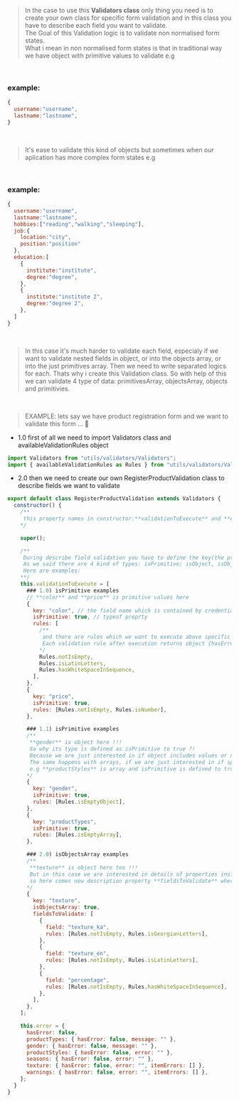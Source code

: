 > In the case to use this **Validators class** only thing you need is to create your own class
> for specific form validation and in this class you have to describe each field you want to validate.</br>
> The Goal of this Validation logic is to validate non normalised form states.</br>
> What i mean in non normalised form states is that in traditional way we have object with primitive values to validate e.g

</br>

### example:

```javascript
{
  username:"username",
  lastname:"lastname",
}
```

</br>

> It's ease to validate this kind of objects but sometimes when our aplication has more complex form states e.g

</br>

### example:

```javascript
{
  username:"username",
  lastname:"lastname",
  hobbies:["reading","walking","sleeping"],
  job:{
    location:"city",
    position:"position"
  },
  education:[
    {
      institute:"institute",
      degree:"degree",
    },
    {
      institute:"institute 2",
      degree:"degree 2",
    },
  ]
}
```

</br>

> In this case it's much harder to validate each field, especialy if we want to validate nested fields in object, or into the objects array, or into the just primitives array. Then we need to write separated logics for each. Thats why i create this Validation class. So with help of this we can validate 4 type of data: primitivesArray, objectsArray, objects and primitivies.

</br>

> EXAMPLE: lets say we have product registration form and we want to validate this form ... 🔻

- 1.0 first of all we need to import Validators class and availableValidationRules object

```javascript
import Validators from "utils/validators/Validators";
import { availableValidationRules as Rules } from "utils/validators/Validators";
```

- 2.0 then we need to create our own RegisterProductValidation class to describe fields we want to validate

```javascript
export default class RegisterProductValidation extends Validators {
  constructor() {
    /**
     this property names in constructor:**validationToExecute** and **error** are constants they are used in extended classes for utility methods so don't change them.
    */

    super();

    /**
     During describe field validation you have to define the key(the property name), type of field (isPrimitive, isPrimitivesArray, isObject amd isObjectsArray) and the rules(appended in Rules object) array.
     As we said there are 4 kind of types: isPrimitive; isObject, isObjectsArray; isPrimitivesArray, each of them needs different kind of description to validate field correctly.
     Here are examples:
    **/
    this.validationToExecute = [
      ### 1.0) isPrimitive examples
      // **color** and **price** is primitive values here
      {
        key: "color", // the field name which is contained by credentials(data block we are validating)
        isPrimitive: true, // typeof preprty
        rules: [
          /**
           and there are rules which we want to execute above specific property.
           Each validation rule after execution returns object {hasError:boolean, message:string }
          */
          Rules.notIsEmpty,
          Rules.isLatinLetters,
          Rules.hasWhiteSpaceInSequence,
        ],
      },
      {
        key: "price",
        isPrimitive: true,
        rules: [Rules.notIsEmpty, Rules.isNumber],
      },

      ### 1.1) isPrimitive examples
      /**
       **gender** is object here !!!
       So why its type is defined as isPrimitive to true ?!
       Because we are just interested in if object includes values or not and we are not interested about fields inside this object, thats why it is isPrimitive to true.
       The same happens with arrays, if we are just interested in if specific array is empty or not we have to define type as isPrimitive to true.
       e.g **productStyles** is array and isPrimitive is defined to true
      */
      {
        key: "gender",
        isPrimitive: true,
        rules: [Rules.isEmptyObject],
      },
      {
        key: "productTypes",
        isPrimitive: true,
        rules: [Rules.isEmptyArray],
      },

      ### 2.0) isObjectsArray examples
      /**
       **texture** is object here too !!!
       But in this case we are interested in details of properties inside this object,
       so here comes new description property **fieldsToValidate** where we are describe properties inside this object with its key and validation rules.
      */
      {
        key: "texture",
        isObjectsArray: true,
        fieldsToValidate: [
          {
            field: "texture_ka",
            rules: [Rules.notIsEmpty, Rules.isGeorgianLetters],
          },
          {
            field: "texture_en",
            rules: [Rules.notIsEmpty, Rules.isLatinLetters],
          },
          {
            field: "percentage",
            rules: [Rules.notIsEmpty, Rules.hasWhiteSpaceInSequence],
          },
        ],
      },
    ];

    this.error = {
      hasError: false,
      productTypes: { hasError: false, message: "" },
      gender: { hasError: false, message: "" },
      productStyles: { hasError: false, error: "" },
      seasons: { hasError: false, error: "" },
      texture: { hasError: false, error: "", itemErrors: [] },
      warnings: { hasError: false, error: "", itemErrors: [] },
    };
  }
}
```
